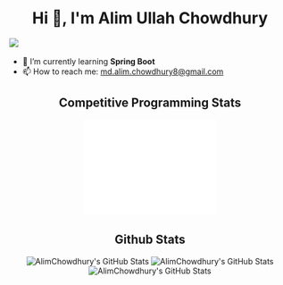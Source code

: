<h1 align="center"> Hi 👋, I'm Alim Ullah Chowdhury</h1>


![](https://komarev.com/ghpvc/?username=AlimChowdhury)

- 🌱 I’m currently learning **Spring Boot**
- 📫 How to reach me: md.alim.chowdhury8@gmail.com

<!--
**AlimChowdhury/AlimChowdhury** is a ✨ _special_ ✨ repository because its `README.md` (this file) appears on your GitHub profile.

Here are some ideas to get you started:

- 🔭 I’m currently working on ...
- 👯 I’m looking to collaborate on ...
- 🤔 I’m looking for help with ...
- 💬 Ask me about ...
- 😄 Pronouns: ...
- ⚡ Fun fact: ...
![](https://raw.githubusercontent.com/AlimChowdhury/cf-stats/main/output/light_card.svg#gh-dark-mode-only)
-->


<h2 align="center"> Competitive Programming Stats </h2>
<p align="center">
<img height="170em" alt="AlimChowdhury's Competitive Programming Stats" src="https://raw.githubusercontent.com/AlimChowdhury/cf-stats/main/output/light_card.svg" />
</p>


<h2 align="center"> Github Stats </h2>
<p align="center">
<img height="170em" alt="AlimChowdhury's GitHub Stats" src="https://github-readme-stats.vercel.app/api?username=AlimChowdhury" />
<img height="170em" src="https://github-readme-stats.vercel.app/api/top-langs/?username=AlimChowdhury&show_icons=true&locale=en&layout=compact" alt="AlimChowdhury's GitHub Stats" />
<br />
<img height="170em" src="http://github-readme-streak-stats.herokuapp.com?user=AlimChowdhury" alt="AlimChowdhury's GitHub Stats" />
</p>
